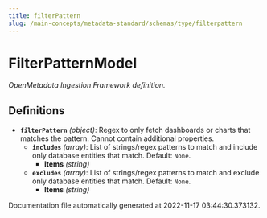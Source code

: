 ```yaml
---
title: filterPattern
slug: /main-concepts/metadata-standard/schemas/type/filterpattern
---
```


# FilterPatternModel

*OpenMetadata Ingestion Framework definition.*

## Definitions

- **`filterPattern`** *(object)*: Regex to only fetch dashboards or charts that matches the pattern. Cannot contain additional properties.
  - **`includes`** *(array)*: List of strings/regex patterns to match and include only database entities that match. Default: `None`.
    - **Items** *(string)*
  - **`excludes`** *(array)*: List of strings/regex patterns to match and exclude only database entities that match. Default: `None`.
    - **Items** *(string)*


Documentation file automatically generated at 2022-11-17 03:44:30.373132.
